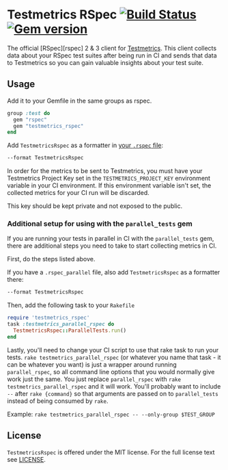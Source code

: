 # Testmetrics RSpec [![Build Status](https://travis-ci.org/Testmetrics/testmetrics_rspec.svg?branch=master)](https://travis-ci.org/Testmetrics/testmetrics_rspec) [![Gem version](http://img.shields.io/gem/v/testmetrics_rspec.svg)](https://rubygems.org/gems/testmetrics_rspec)

The official [RSpec][rspec] 2 & 3 client for [Testmetrics](https://www.testmetrics.app). This client collects data about your RSpec test suites after being run in CI and sends that data to Testmetrics so you can gain valuable insights about your test suite.

## Usage

Add it to your Gemfile in the same groups as rspec.

```ruby
group :test do
  gem "rspec"
  gem "testmetrics_rspec"
end
```

Add `TestmetricsRspec` as a formatter in [your `.rspec` file][rspec-file]:

```sh
--format TestmetricsRspec
```

  [bundler]: https://bundler.io
  [rspec-file]: https://relishapp.com/rspec/rspec-core/v/3-6/docs/configuration/read-command-line-configuration-options-from-files

In order for the metrics to be sent to Testmetrics, you must have your
Testmetrics Project Key set in the `TESTMETRICS_PROJECT_KEY` environment
variable in your CI environment. If this environment variable isn't set, the
collected metrics for your CI run will be discarded.

This key should be kept private and not exposed to the public.

### Additional setup for using with the `parallel_tests` gem

If you are running your tests in parallel in CI with the `parallel_tests` gem,
there are additional steps you need to take to start collecting metrics in CI.

First, do the steps listed above.

If you have a `.rspec_parallel` file, also add `TestmetricsRspec` as a formatter
there:

```sh
--format TestmetricsRspec
```

Then, add the following task to your `Rakefile`

```ruby
require 'testmetrics_rspec'
task :testmetrics_parallel_rspec do
  TestmetricsRspec::ParallelTests.run()
end
```

Lastly, you'll need to change your CI script to use that rake task to run your
tests. `rake testmetrics_parallel_rspec` (or whatever you name that task - it
can be whatever you want) is just a wrapper around running `parallel_rspec`, so
all command line options that you would normally give work just the same. You
just replace `parallel_rspec` with `rake testmetrics_parallel_rspec` and it will
work.  You'll probably want to include `--` after `rake {command}` so that arguments
are passed on to `parallel_tests` instead of being consumed by `rake`. 

Example: `rake testmetrics_parallel_rspec -- --only-group $TEST_GROUP`

## License

`TestmetricsRspec` is offered under the MIT license. For the full license
text see [LICENSE](https://github.com/testmetrics/testmetrics_rspec/blob/master/LICENSE).

